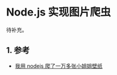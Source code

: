 # Node.js 实现图片爬虫

待补充。

## 1. 参考

- [我用 nodejs 爬了一万多张小姐姐壁纸](https://mp.weixin.qq.com/s/ULfNblHyQEhhHU4pv4oSeA)
